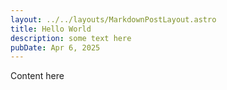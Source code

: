```yaml
---
layout: ../../layouts/MarkdownPostLayout.astro
title: Hello World
description: some text here
pubDate: Apr 6, 2025
---
```

Content here